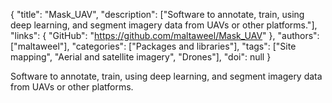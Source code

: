 {
  "title": "Mask_UAV",
  "description": ["Software to annotate, train, using deep learning, and segment imagery data from UAVs or other platforms."],
  "links": {
    "GitHub": "https://github.com/maltaweel/Mask_UAV"
  },
  "authors": ["maltaweel"],
  "categories": ["Packages and libraries"],
  "tags": ["Site mapping", "Aerial and satellite imagery", "Drones"],
  "doi": null
}

<!-- Generated by csv2md.R – do not edit by hand -->

Software to annotate, train, using deep learning, and segment imagery data from UAVs or other platforms.